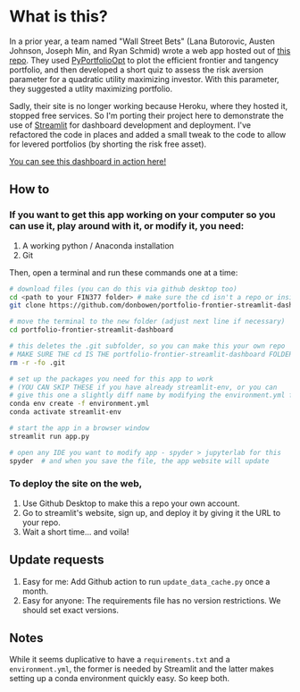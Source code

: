 # What is this?

In a prior year, a team named "Wall Street Bets" (Lana Butorovic, Austen Johnson, Joseph Min, and Ryan Schmid) wrote a web app hosted out of [this repo](https://github.com/rws222/fin377-project-site). They used [PyPortfolioOpt](https://pyportfolioopt.readthedocs.io/en/latest/index.html) to plot the efficient frontier and tangency portfolio, and then developed a short quiz to assess the risk aversion parameter for a quadratic utility maximizing investor. With this parameter, they suggested a utlity maximizing portfolio. 

Sadly, their site is no longer working because Heroku, where they hosted it, stopped free services. So I'm porting their project here to demonstrate the use of [Streamlit](https://streamlit.io) for dashboard development and deployment. I've refactored the code in places and added a small tweak to the code to allow for levered portfolios (by shorting the risk free asset).

[You can see this dashboard in action here!](https://donbowen-portfolio-frontier-streamlit-dashboard-app-yentvd.streamlit.app/)

## How to 

### If you want to get this app working on your computer so you can use it, play around with it, or modify it, you need:
1. A working python / Anaconda installation
1. Git 

Then, open a terminal and run these commands one at a time:

```sh
# download files (you can do this via github desktop too)
cd <path to your FIN377 folder> # make sure the cd isn't a repo or inside a repo!
git clone https://github.com/donbowen/portfolio-frontier-streamlit-dashboard.git

# move the terminal to the new folder (adjust next line if necessary)
cd portfolio-frontier-streamlit-dashboard  

# this deletes the .git subfolder, so you can make this your own repo
# MAKE SURE THE cd IS THE portfolio-frontier-streamlit-dashboard FOLDER FIRST!
rm -r -fo .git 

# set up the packages you need for this app to work 
# (YOU CAN SKIP THESE if you have already streamlit-env, or you can 
# give this one a slightly diff name by modifying the environment.yml file)
conda env create -f environment.yml
conda activate streamlit-env

# start the app in a browser window
streamlit run app.py

# open any IDE you want to modify app - spyder > jupyterlab for this
spyder  # and when you save the file, the app website will update
```

### To deploy the site on the web, 
1. Use Github Desktop to make this a repo your own account. 
1. Go to streamlit's website, sign up, and deploy it by giving it the URL to your repo.
1. Wait a short time... and voila!

## Update requests 

1. Easy for me: Add Github action to run `update_data_cache.py` once a month.
1. Easy for anyone: The requirements file has no version restrictions. We should set exact versions.

## Notes

While it seems duplicative to have a `requirements.txt` and a  `environment.yml`, the former is needed by Streamlit and the latter makes setting up a conda environment quickly easy. So keep both. 
